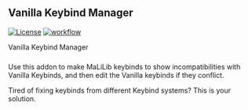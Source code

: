 ## Vanilla Keybind Manager

[![License](https://img.shields.io/github/license/Fallen-Breath/fabric-mod-template.svg)](http://www.gnu.org/licenses/lgpl-3.0.html)
[![workflow](https://github.com/Fallen-Breath/fabric-mod-template/actions/workflows/gradle.yml/badge.svg)](https://github.com/Fallen-Breath/fabric-mod-template/actions/workflows/gradle.yml)

Vanilla Keybind Manager

###
Use this addon to make MaLiLib keybinds to show incompatibilities with Vanilla Keybinds, and then edit the Vanilla keybinds if they conflict.

Tired of fixing keybinds from different Keybind systems? This is your solution.